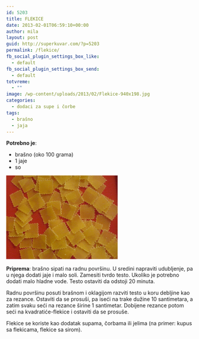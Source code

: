 ```yaml
---
id: 5203
title: FLEKICE
date: 2013-02-01T06:59:10+00:00
author: mila
layout: post
guid: http://superkuvar.com/?p=5203
permalink: /flekice/
fb_social_plugin_settings_box_like:
  - default
fb_social_plugin_settings_box_send:
  - default
totvreme:
  - ""
image: /wp-content/uploads/2013/02/Flekice-940x198.jpg
categories:
  - dodaci za supe i čorbe
tags:
  - brašno
  - jaja
---
```

**Potrebno je**:

  * brašno (oko 100 grama)
  * 1 jaje
  * so

<img class="alignnone size-medium wp-image-5204" src="/wp-content/uploads/2013/02/Flekice-1024x768.jpg" alt="Flekice" width="300" height="225" /> 

**Priprema**: brašno sipati na radnu površinu. U sredini napraviti udubljenje, pa u njega dodati jaje i malo soli. Zamesiti tvrdo testo. Ukoliko je potrebno dodati malo hladne vode. Testo ostaviti da odstoji 20 minuta.

Radnu površinu posuti brašnom i oklagijom razviti testo u koru debljine kao za rezance. Ostaviti da se prosuši, pa iseći na trake dužine 10 santimetara, a zatim svaku seći na rezance širine 1 santimetar. Dobijene rezance potom seći na kvadratiće-flekice i ostaviti da se prosuše.

Flekice se koriste kao dodatak supama, čorbama ili jelima (na primer: kupus sa flekicama, flekice sa sirom).